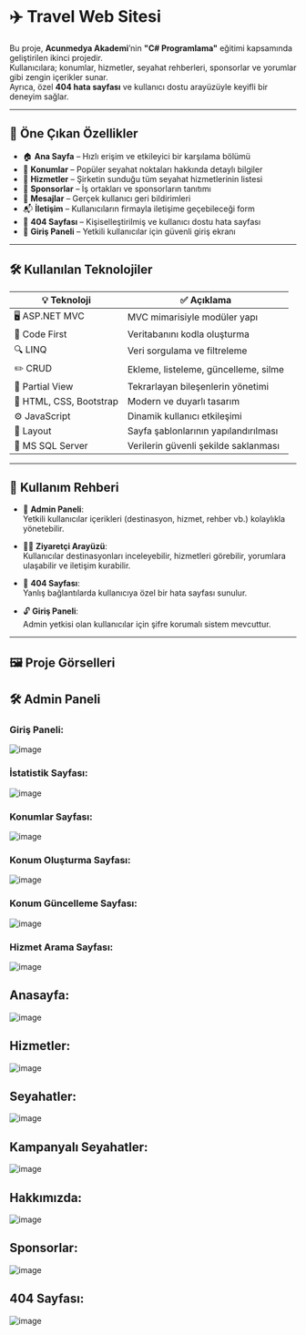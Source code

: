 # ✈️ Travel Web Sitesi

Bu proje, **Acunmedya Akademi**’nin **"C# Programlama"** eğitimi kapsamında geliştirilen ikinci projedir.  
Kullanıcılara; konumlar, hizmetler, seyahat rehberleri, sponsorlar ve yorumlar gibi zengin içerikler sunar.  
Ayrıca,  özel **404 hata sayfası** ve kullanıcı dostu arayüzüyle keyifli bir deneyim sağlar.

---

## 🌟 Öne Çıkan Özellikler

- 🏠 **Ana Sayfa** – Hızlı erişim ve etkileyici bir karşılama bölümü  
- 📍 **Konumlar** – Popüler seyahat noktaları hakkında detaylı bilgiler  
- 🧳 **Hizmetler** – Şirketin sunduğu tüm seyahat hizmetlerinin listesi  
- 🤝 **Sponsorlar** – İş ortakları ve sponsorların tanıtımı  
- 💬 **Mesajlar** – Gerçek kullanıcı geri bildirimleri  
- 📬 **İletişim** – Kullanıcıların firmayla iletişime geçebileceği form  
- 🚫 **404 Sayfası** – Kişiselleştirilmiş ve kullanıcı dostu hata sayfası  
- 🔐 **Giriş Paneli** – Yetkili kullanıcılar için güvenli giriş ekranı  

---

## 🛠️ Kullanılan Teknolojiler

| 💡 Teknoloji           | ✅ Açıklama |
|------------------------|------------|
| 🖥️ ASP.NET MVC         | MVC mimarisiyle modüler yapı |
| 🧱 Code First          | Veritabanını kodla oluşturma |
| 🔍 LINQ               | Veri sorgulama ve filtreleme |
| ✏️ CRUD               | Ekleme, listeleme, güncelleme, silme |
| 🧩 Partial View        | Tekrarlayan bileşenlerin yönetimi |
| 🎨 HTML, CSS, Bootstrap| Modern ve duyarlı tasarım |
| ⚙️ JavaScript          | Dinamik kullanıcı etkileşimi |
| 🧭 Layout              | Sayfa şablonlarının yapılandırılması |
| 💾 MS SQL Server       | Verilerin güvenli şekilde saklanması |

---

## 🚀 Kullanım Rehberi

- 🔐 **Admin Paneli**:  
  Yetkili kullanıcılar içerikleri (destinasyon, hizmet, rehber vb.) kolaylıkla yönetebilir.

- 👨‍💻 **Ziyaretçi Arayüzü**:  
  Kullanıcılar destinasyonları inceleyebilir, hizmetleri görebilir, yorumlara ulaşabilir ve iletişim kurabilir.

- 🚫 **404 Sayfası**:  
  Yanlış bağlantılarda kullanıcıya özel bir hata sayfası sunulur.

- 🔓 **Giriş Paneli**:  
  Admin yetkisi olan kullanıcılar için şifre korumalı sistem mevcuttur.

---

## 🖼️ Proje Görselleri

## 🛠️ Admin Paneli
### Giriş Paneli:
![image](https://github.com/user-attachments/assets/90f2f943-531f-48e5-a5ba-a457bcd4d209)

### İstatistik Sayfası:
![image](https://github.com/user-attachments/assets/fb293e54-2576-46af-9559-6196ffd5cf48)

### Konumlar Sayfası:
![image](https://github.com/user-attachments/assets/3edbc9e7-0b90-4dce-83c3-542c49c8c1ce)

### Konum Oluşturma Sayfası:
![image](https://github.com/user-attachments/assets/bd72ad4f-6b3e-41c6-9d6d-e98fc2d04a69)

### Konum Güncelleme Sayfası:
![image](https://github.com/user-attachments/assets/317bdc1f-5f0a-4b78-942e-4e32b5cde5ff)

### Hizmet Arama Sayfası:
![image](https://github.com/user-attachments/assets/33aeacdf-ae93-4fd8-8a29-bec14a05043e)


## Anasayfa:
![image](https://github.com/user-attachments/assets/ae80475b-b1e8-4fc2-ad19-56e33b74b04b)

## Hizmetler:
![image](https://github.com/user-attachments/assets/e58b0a39-38c5-487e-b5c4-9e42f9605972)

## Seyahatler:
![image](https://github.com/user-attachments/assets/91a9004c-a07e-457a-9fed-89a73a2b6493)

## Kampanyalı Seyahatler:
![image](https://github.com/user-attachments/assets/876e8d55-e64c-4ab5-891d-a2aeb7131240)

## Hakkımızda:
![image](https://github.com/user-attachments/assets/d04c66b1-6b62-4ff6-9526-c88ff4a5ddcb)

## Sponsorlar:
![image](https://github.com/user-attachments/assets/a0e2b625-5f18-499a-b315-91da3c6f1730)

## 404 Sayfası:
![image](https://github.com/user-attachments/assets/76ac65de-11d5-459c-8ab1-bed60d01d39a)










